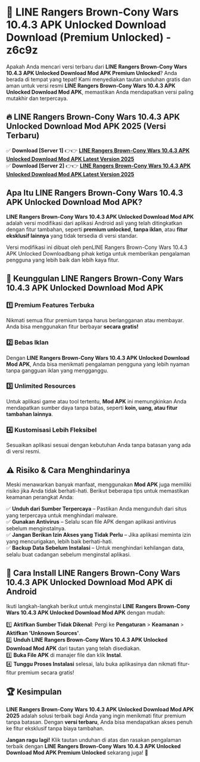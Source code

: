 # 🎯 LINE Rangers Brown-Cony Wars 10.4.3 APK Unlocked Download  Download (Premium Unlocked) -  z6c9z

Apakah Anda mencari versi terbaru dari **LINE Rangers Brown-Cony Wars 10.4.3 APK Unlocked Download Mod APK Premium Unlocked**? Anda berada di tempat yang tepat! Kami menyediakan tautan unduhan gratis dan aman untuk versi resmi **LINE Rangers Brown-Cony Wars 10.4.3 APK Unlocked Download Mod APK**, memastikan Anda mendapatkan versi paling mutakhir dan terpercaya.

## 🔥 LINE Rangers Brown-Cony Wars 10.4.3 APK Unlocked Download Mod APK 2025 (Versi Terbaru)

✅ **Download [Server 1]** 👉👉 [**LINE Rangers Brown-Cony Wars 10.4.3 APK Unlocked Download Mod APK Latest Version 2025**](https://momento.my/?title=LINE_Rangers_Brown-Cony_Wars_10.4.3_APK_Unlocked_Download)  
✅ **Download [Server 2]** 👉👉 [**LINE Rangers Brown-Cony Wars 10.4.3 APK Unlocked Download Mod APK Latest Version 2025**](https://momento.my/?title=LINE_Rangers_Brown-Cony_Wars_10.4.3_APK_Unlocked_Download)  

## Apa Itu LINE Rangers Brown-Cony Wars 10.4.3 APK Unlocked Download Mod APK?

**LINE Rangers Brown-Cony Wars 10.4.3 APK Unlocked Download Mod APK** adalah versi modifikasi dari aplikasi Android asli yang telah ditingkatkan dengan fitur tambahan, seperti **premium unlocked**, **tanpa iklan**, atau **fitur eksklusif lainnya** yang tidak tersedia di versi standar.

Versi modifikasi ini dibuat oleh penLINE Rangers Brown-Cony Wars 10.4.3 APK Unlocked Downloadbang pihak ketiga untuk memberikan pengalaman pengguna yang lebih baik dan lebih kaya fitur.

## 🎯 Keunggulan LINE Rangers Brown-Cony Wars 10.4.3 APK Unlocked Download Mod APK

### 1️⃣ Premium Features Terbuka
Nikmati semua fitur premium tanpa harus berlangganan atau membayar. Anda bisa menggunakan fitur berbayar **secara gratis!**

### 2️⃣ Bebas Iklan
Dengan **LINE Rangers Brown-Cony Wars 10.4.3 APK Unlocked Download Mod APK**, Anda bisa menikmati pengalaman pengguna yang lebih nyaman tanpa gangguan iklan yang mengganggu.

### 3️⃣ Unlimited Resources
Untuk aplikasi game atau tool tertentu, **Mod APK** ini memungkinkan Anda mendapatkan sumber daya tanpa batas, seperti **koin, uang, atau fitur tambahan lainnya**.

### 4️⃣ Kustomisasi Lebih Fleksibel
Sesuaikan aplikasi sesuai dengan kebutuhan Anda tanpa batasan yang ada di versi resmi.

## ⚠️ Risiko & Cara Menghindarinya

Meski menawarkan banyak manfaat, menggunakan **Mod APK** juga memiliki risiko jika Anda tidak berhati-hati. Berikut beberapa tips untuk memastikan keamanan perangkat Anda:

✅ **Unduh dari Sumber Terpercaya** – Pastikan Anda mengunduh dari situs yang terpercaya untuk menghindari malware.  
✅ **Gunakan Antivirus** – Selalu scan file APK dengan aplikasi antivirus sebelum menginstalnya.  
✅ **Jangan Berikan Izin Akses yang Tidak Perlu** – Jika aplikasi meminta izin yang mencurigakan, lebih baik berhati-hati.  
✅ **Backup Data Sebelum Instalasi** – Untuk menghindari kehilangan data, selalu buat cadangan sebelum menginstal aplikasi.

## 📌 Cara Install LINE Rangers Brown-Cony Wars 10.4.3 APK Unlocked Download Mod APK di Android

Ikuti langkah-langkah berikut untuk menginstal **LINE Rangers Brown-Cony Wars 10.4.3 APK Unlocked Download Mod APK** dengan mudah:

1️⃣ **Aktifkan Sumber Tidak Dikenal**: Pergi ke **Pengaturan** > **Keamanan** > **Aktifkan 'Unknown Sources'**.  
2️⃣ **Unduh LINE Rangers Brown-Cony Wars 10.4.3 APK Unlocked Download Mod APK** dari tautan yang telah disediakan.  
3️⃣ **Buka File APK** di manajer file dan klik **Instal**.  
4️⃣ **Tunggu Proses Instalasi** selesai, lalu buka aplikasinya dan nikmati fitur-fitur premium secara gratis!

## 🏆 Kesimpulan

**LINE Rangers Brown-Cony Wars 10.4.3 APK Unlocked Download Mod APK 2025** adalah solusi terbaik bagi Anda yang ingin menikmati fitur premium tanpa batasan. Dengan **versi terbaru**, Anda bisa mendapatkan akses penuh ke fitur eksklusif tanpa biaya tambahan.

**Jangan ragu lagi!** Klik tautan unduhan di atas dan rasakan pengalaman terbaik dengan **LINE Rangers Brown-Cony Wars 10.4.3 APK Unlocked Download Mod APK Premium Unlocked** sekarang juga! 🚀
